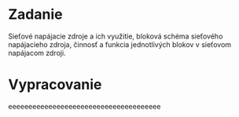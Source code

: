 # Zadanie

Sieťové napájacie zdroje a ich využitie, bloková schéma sieťového napájacieho zdroja, činnosť a funkcia jednotlivých blokov v sieťovom napájacom zdroji.

# Vypracovanie

eeeeeeeeeeeeeeeeeeeeeeeeeeeeeeeeeeeeee
